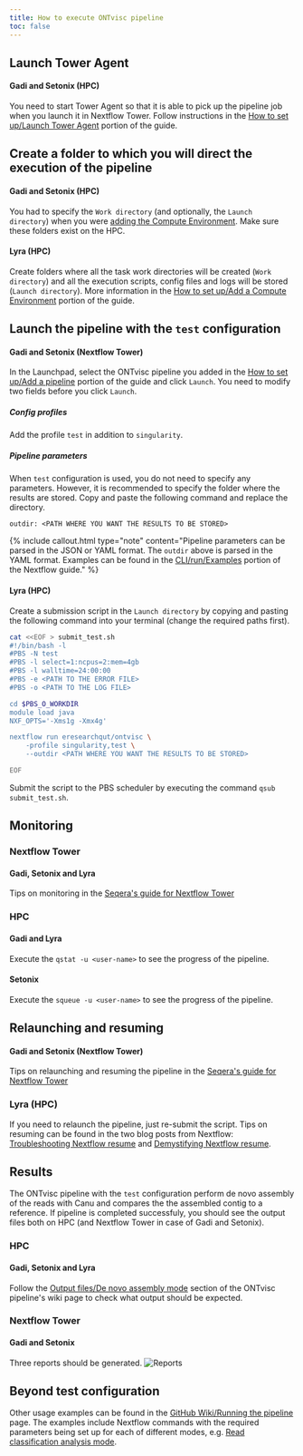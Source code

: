 ```yaml
---
title: How to execute ONTvisc pipeline
toc: false
---
```




## Launch Tower Agent
#### Gadi and Setonix (HPC)
You need to start Tower Agent so that it is able to pick up the pipeline job when you launch it in Nextflow Tower. Follow instructions in the [How to set up/Launch Tower Agent](https://mantczakaus.github.io/ontvisc_guide/how_to_setup#launch-tower-agent) portion of the guide.

## Create a folder to which you will direct the execution of the pipeline
#### Gadi and Setonix (HPC)
You had to specify the `Work directory` (and optionally, the `Launch directory`) when you were [adding the Compute Environment](https://mantczakaus.github.io/ontvisc_guide/how_to_setup#add-a-compute-environment). Make sure these folders exist on the HPC. 
#### Lyra (HPC)
Create folders where all the task work directories will be created (`Work directory`) and all the execution scripts, config files and logs will be stored (`Launch directory`). More information in the [How to set up/Add a Compute Environment](https://mantczakaus.github.io/ontvisc_guide/how_to_setup#add-a-compute-environment) portion of the guide.

## Launch the pipeline with the `test` configuration
#### Gadi and Setonix (Nextflow Tower)
In the Launchpad, select the ONTvisc pipeline you added in the [How to set up/Add a pipeline](https://mantczakaus.github.io/ontvisc_guide/how_to_setup#add-a-pipeline) portion of the guide and click `Launch`. You need to modify two fields before you click `Launch`.
##### Config profiles
Add the profile `test` in addition to `singularity`.
##### Pipeline parameters
When `test` configuration is used, you do not need to specify any parameters. However, it is recommended to specify the folder where the results are stored. Copy and paste the following command and replace the directory.
```
outdir: <PATH WHERE YOU WANT THE RESULTS TO BE STORED>
```
{% include callout.html type="note" content="Pipeline parameters can be parsed in the JSON or YAML format. The `outdir` above is parsed in the YAML format. Examples can be found in the [CLI/run/Examples](https://www.nextflow.io/docs/latest/cli.html#run) portion of the Nextflow guide." %}
#### Lyra (HPC)
Create a submission script in the `Launch directory` by copying and pasting the following command into your terminal (change the required paths first).
```bash
cat <<EOF > submit_test.sh
#!/bin/bash -l
#PBS -N test
#PBS -l select=1:ncpus=2:mem=4gb
#PBS -l walltime=24:00:00
#PBS -e <PATH TO THE ERROR FILE>
#PBS -o <PATH TO THE LOG FILE>

cd $PBS_O_WORKDIR
module load java
NXF_OPTS='-Xms1g -Xmx4g'

nextflow run eresearchqut/ontvisc \
	-profile singularity,test \
	--outdir <PATH WHERE YOU WANT THE RESULTS TO BE STORED>

EOF
```
Submit the script to the PBS scheduler by executing the command `qsub submit_test.sh`.

## Monitoring
### Nextflow Tower
#### Gadi, Setonix and Lyra
Tips on monitoring in the [Seqera's guide for Nextflow Tower](https://help.tower.nf/23.2/monitoring/overview/)
### HPC
#### Gadi and Lyra
Execute the `qstat -u <user-name>` to see the progress of the pipeline.
#### Setonix
Execute the `squeue -u <user-name>` to see the progress of the pipeline.

## Relaunching and resuming
#### Gadi and Setonix (Nextflow Tower)
Tips on relaunching and resuming the pipeline in the [Seqera's guide for Nextflow Tower](https://help.tower.nf/23.2/launch/launchpad/#relaunch-pipeline-run)
### Lyra (HPC)
If you need to relaunch the pipeline, just re-submit the script. Tips on resuming can be found in the two blog posts from Nextflow: [Troubleshooting Nextflow resume](https://www.nextflow.io/blog/2019/troubleshooting-nextflow-resume.html) and [Demystifying Nextflow resume](https://www.nextflow.io/blog/2019/demystifying-nextflow-resume.html).

## Results
The ONTvisc pipeline with the `test` configuration perform de novo assembly of the reads with Canu and compares the the assembled contig to a reference. If pipeline is completed successfuly, you should see the output files both on HPC (and Nextflow Tower in case of Gadi and Setonix).
### HPC
#### Gadi, Setonix and Lyra
Follow the [Output files/De novo assembly mode](https://github.com/eresearchqut/ontvisc/wiki/Output-files#de-novo-assembly-mode) section of the ONTvisc pipeline's wiki page to check what output should be expected.

### Nextflow Tower
#### Gadi and Setonix
Three reports should be generated.
![Reports](.images/reports.png)

## Beyond test configuration
Other usage examples can be found in the [GitHub Wiki/Running the pipeline](https://github.com/eresearchqut/ontvisc/wiki/Running-the-pipeline) page. The examples include Nextflow commands with the required parameters being set up for each of different modes, e.g. [Read classification analysis mode](https://github.com/eresearchqut/ontvisc/wiki/Read-classification-analysis-mode).
